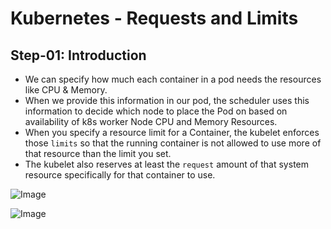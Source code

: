 # Kubernetes - Requests and Limits

## Step-01: Introduction
- We can specify how much each container in a pod needs the resources like CPU & Memory.
- When we provide this information in our pod, the scheduler uses this information to decide which node to place the Pod on based on availability of k8s worker Node CPU and Memory Resources.
- When you specify a resource limit for a Container, the kubelet enforces those `limits` so that the running container is not allowed to use more of that resource than the limit you set.
- The kubelet also reserves at least the `request` amount of that system resource specifically for that container to use.

![Image](https://stacksimplify.com/course-images/azure-kubernetes-service-resources-requests-limits-1.png "Azure Kubernetes Service - Masterclass")

![Image](https://stacksimplify.com/course-images/azure-kubernetes-service-resources-requests-limits-2.png "Azure Kubernetes Service - Masterclass") 
